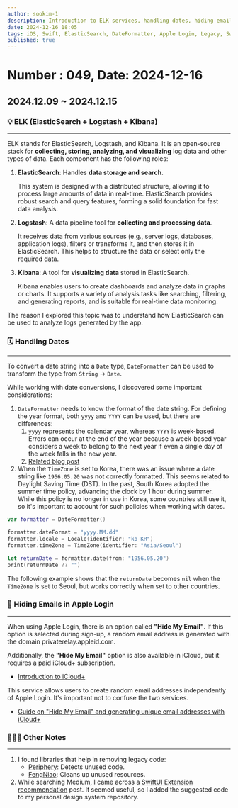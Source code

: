 ```yaml
---
author: sookim-1
description: Introduction to ELK services, handling dates, hiding emails in Apple Login, libraries for removing legacy code, and organizing SwiftUI Extensions
date: 2024-12-16 18:05
tags: iOS, Swift, ElasticSearch, DateFormatter, Apple Login, Legacy, SwiftUI
published: true
---
```

# Number : 049, Date: 2024-12-16
## 2024.12.09 ~ 2024.12.15
### 💡 ELK (ElasticSearch + Logstash + Kibana)

---

ELK stands for ElasticSearch, Logstash, and Kibana. It is an open-source stack for **collecting, storing, analyzing, and visualizing** log data and other types of data. Each component has the following roles:

1. **ElasticSearch**: Handles **data storage and search**.

    This system is designed with a distributed structure, allowing it to process large amounts of data in real-time. ElasticSearch provides robust search and query features, forming a solid foundation for fast data analysis.

2. **Logstash**: A data pipeline tool for **collecting and processing data**.

    It receives data from various sources (e.g., server logs, databases, application logs), filters or transforms it, and then stores it in ElasticSearch. This helps to structure the data or select only the required data.

3. **Kibana**: A tool for **visualizing data** stored in ElasticSearch.

    Kibana enables users to create dashboards and analyze data in graphs or charts. It supports a variety of analysis tasks like searching, filtering, and generating reports, and is suitable for real-time data monitoring.

The reason I explored this topic was to understand how ElasticSearch can be used to analyze logs generated by the app.

### 🗓️ Handling Dates

---

To convert a date string into a `Date` type, `DateFormatter` can be used to transform the type from `String` → `Date`.

While working with date conversions, I discovered some important considerations:

1. `DateFormatter` needs to know the format of the date string. For defining the year format, both `yyyy` and `YYYY` can be used, but there are differences:
    1. `yyyy` represents the calendar year, whereas `YYYY` is week-based. Errors can occur at the end of the year because a week-based year considers a week to belong to the next year if even a single day of the week falls in the new year.
    2. [Related blog post](https://reusablecode.tistory.com/13)
2. When the `TimeZone` is set to Korea, there was an issue where a date string like `1956.05.20` was not correctly formatted. This seems related to Daylight Saving Time (DST). In the past, South Korea adopted the summer time policy, advancing the clock by 1 hour during summer. While this policy is no longer in use in Korea, some countries still use it, so it's important to account for such policies when working with dates.

  ```swift
  var formatter = DateFormatter()
  
  formatter.dateFormat = "yyyy.MM.dd"
  formatter.locale = Locale(identifier: "ko_KR")
  formatter.timeZone = TimeZone(identifier: "Asia/Seoul")
  
  let returnDate = formatter.date(from: "1956.05.20")
  print(returnDate ?? "")
  ```

The following example shows that the `returnDate` becomes `nil` when the `TimeZone` is set to Seoul, but works correctly when set to other countries.

### 🍎 Hiding Emails in Apple Login

---

When using Apple Login, there is an option called **"Hide My Email"**. If this option is selected during sign-up, a random email address is generated with the domain privaterelay.appleid.com.

Additionally, the **"Hide My Email"** option is also available in iCloud, but it requires a paid iCloud+ subscription.

- [Introduction to iCloud+](https://www.apple.com/kr/icloud/)

This service allows users to create random email addresses independently of Apple Login. It's important not to confuse the two services.

- [Guide on "Hide My Email" and generating unique email addresses with iCloud+](https://support.apple.com/ko-kr/guide/icloud/mme38e1602db/icloud)

### 🙋🏻‍♂️ Other Notes

---

1. I found libraries that help in removing legacy code:
   - [Periphery](https://github.com/peripheryapp/periphery): Detects unused code.
   - [FengNiao](https://github.com/onevcat/FengNiao): Cleans up unused resources.
2. While searching Medium, I came across a [SwiftUI Extension recommendation](https://medium.com/stackademic/14-must-have-swiftui-code-extensions-aab6a8a492b8) post. It seemed useful, so I added the suggested code to my personal design system repository.
